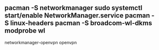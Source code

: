 pacman -S networkmanager
sudo systemctl start/enable NetworkManager.service
pacman -S linux-headers
pacman -S broadcom-wl-dkms
modprobe wl
--------------------------
networkmanager-openvpn openvpn
